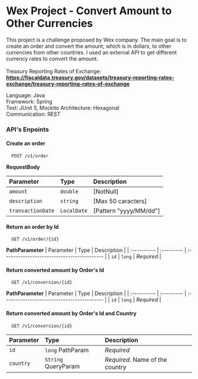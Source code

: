 # Wex Project - Convert Amount to Other Currencies
This project is a challenge proposed by Wex company. The main goal is to create an order and convert the amount, which is in dollars, to other currencies from other countries. I used an external API to get different currency rates to convert the amount.<br><br>
Treasury Reporting Rates of Exchange: **https://fiscaldata.treasury.gov/datasets/treasury-reporting-rates-exchange/treasury-reporting-rates-of-exchange**

Language: Java <br>
Framework: Spring <br>
Test: JUnit 5, Mockito
Architecture: Hexagonal <br>
Communication: REST <br>

### API's Enpoints

#### Create an order

```http
  POST /v1/order
```
**RequestBody**

| Parameter   | Type       | Description                           |
| :---------- | :--------- | :---------------------------------- |
| `amount` | `double` | [NotNull] |
| `description` | `string` | [Max 50 caracters] |
| `transactionDate` | `LocalDate` | [Pattern "yyyy/MM/dd"] |

#### Return an order by Id

```http
  GET /v1/order/{id}
```
**PathParameter**
| Parameter   | Type       | Description                           |
| :---------- | :--------- | :------------------------------------------ |
| `id`      | `long` | *Required* |

#### Return converted amount by Order's Id

```http
  GET /v1/conversion/{id}
```
**PathParameter**
| Parameter   | Type       | Description                           |
| :---------- | :--------- | :------------------------------------------ |
| `id`      | `long` | *Required* |

#### Return converted amount by Order's Id and Country

```http
  GET /v1/conversion/{id}
```

| Parameter   | Type       | Description                           |
| :---------- | :--------- | :------------------------------------------ |
| `id`      | `long` PathParam | *Required* |
| `country`      | `String` QueryParam | *Required*. Name of the country |


